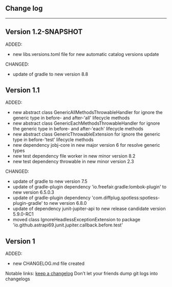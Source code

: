 ## Change log
----------------------

Version 1.2-SNAPSHOT
-------------

ADDED:

- new libs.versions.toml file for new automatic catalog versions update

CHANGED:

- update of gradle to new version 8.8

Version 1.1
-------------

ADDED:

- new abstract class GenericAllMethodsThrowableHandler for ignore the generic type in before- and after-'all' lifecycle methods
- new abstract class GenericEachMethodsThrowableHandler for ignore the generic type in before- and after-'each' lifecycle methods
- new abstract class GenericThrowableExtension for ignore the generic type in before-'test' lifecycle methods
- new dependency jobj-core in new major version 6 for resolve generic types
- new test dependency file worker in new minor version 8.2
- new test dependency throwable in new minor version 2.3

CHANGED:

- update of gradle to new version 7.5
- update of gradle-plugin dependency 'io.freefair.gradle:lombok-plugin' to new version 6.5.0.3
- update of gradle-plugin dependency 'com.diffplug.spotless:spotless-plugin-gradle' to new version 6.8.0
- update of dependency junit-jupiter-api to new release candidate version 5.9.0-RC1
- moved class IgnoreHeadlessExceptionExtension to package 'io.github.astrapi69.junit.jupiter.callback.before.test'

Version 1
-------------

ADDED:

- new CHANGELOG.md file created

Notable links:
[keep a changelog](http://keepachangelog.com/en/1.0.0/) Don’t let your friends dump git logs into changelogs
